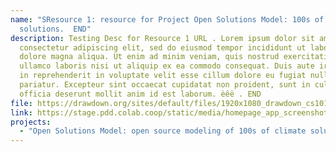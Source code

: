 ```yaml
---
name: "SResource 1: resource for Project Open Solutions Model: 100s of climate
  solutions.  END"
description: Testing Desc for Resource 1 URL . Lorem ipsum dolor sit amet,
  consectetur adipiscing elit, sed do eiusmod tempor incididunt ut labore et
  dolore magna aliqua. Ut enim ad minim veniam, quis nostrud exercitation
  ullamco laboris nisi ut aliquip ex ea commodo consequat. Duis aute irure dolor
  in reprehenderit in voluptate velit esse cillum dolore eu fugiat nulla
  pariatur. Excepteur sint occaecat cupidatat non proident, sunt in culpa qui
  officia deserunt mollit anim id est laborum. èêë . END
file: https://drawdown.org/sites/default/files/1920x1080_drawdown_cs101_poster01_0.jpg
link: https://stage.pdd.colab.coop/static/media/homepage_app_screenshot.666222be.jpg
projects:
  - "Open Solutions Model: open source modeling of 100s of climate solutions"
---
```

